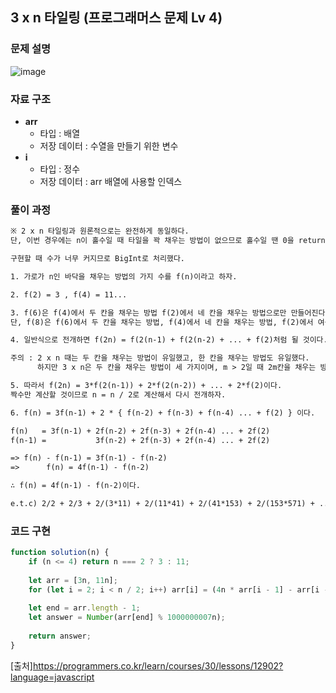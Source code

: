 ## 3 x n 타일링 (프로그래머스 문제 Lv 4)


### 문제 설명

![image](https://user-images.githubusercontent.com/39308313/142731367-88a15730-bcd1-4c8f-ae54-f068dde7ab2a.png)

### 자료 구조

- **arr**
    - 타입 : 배열
    - 저장 데이터 : 수열을 만들기 위한 변수
- **i**
    - 타입 : 정수
    - 저장 데이터 : arr 배열에 사용할 인덱스

### 풀이 과정
```txt
※ 2 x n 타일링과 원론적으로는 완전하게 동일하다.
단, 이번 경우에는 n이 홀수일 때 타일을 꽉 채우는 방법이 없으므로 홀수일 땐 0을 return한다.

구현할 때 수가 너무 커지므로 BigInt로 처리했다.

1. 가로가 n인 바닥을 채우는 방법의 가지 수를 f(n)이라고 하자.  

2. f(2) = 3 , f(4) = 11...

3. f(6)은 f(4)에서 두 칸을 채우는 방법 f(2)에서 네 칸을 채우는 방법으로만 만들어진다.
단, f(8)은 f(6)에서 두 칸을 채우는 방법, f(4)에서 네 칸을 채우는 방법, f(2)에서 여섯 칸을 채우는 방법으로 이뤄진다.

4. 일반식으로 전개하면 f(2n) = f(2(n-1) + f(2(n-2) + ... + f(2)처럼 될 것이다.

주의 : 2 x n 때는 두 칸을 채우는 방법이 유일했고, 한 칸을 채우는 방법도 유일했다.
      하지만 3 x n은 두 칸을 채우는 방법이 세 가지이며, m > 2일 때 2m칸을 채우는 방법은 오직 두 가지뿐이다.

5. 따라서 f(2n) = 3*f(2(n-1)) + 2*f(2(n-2)) + ... + 2*f(2)이다.
짝수만 계산할 것이므로 n = n / 2로 계산해서 다시 전개하자.

6. f(n) = 3f(n-1) + 2 * { f(n-2) + f(n-3) + f(n-4) ... + f(2) } 이다.  

f(n)   = 3f(n-1) + 2f(n-2) + 2f(n-3) + 2f(n-4) ... + 2f(2)
f(n-1) =           3f(n-2) + 2f(n-3) + 2f(n-4) ... + 2f(2)  

=> f(n) - f(n-1) = 3f(n-1) - f(n-2)
=> 	    f(n) = 4f(n-1) - f(n-2)

∴ f(n) = 4f(n-1) - f(n-2)이다.

e.t.c) 2/2 + 2/3 + 2/(3*11) + 2/(11*41) + 2/(41*153) + 2/(153*571) + ... = √3
```

### 코드 구현

```javascript
function solution(n) {
	if (n <= 4) return n === 2 ? 3 : 11;
	
	let arr = [3n, 11n];
	for (let i = 2; i < n / 2; i++) arr[i] = (4n * arr[i - 1] - arr[i - 2]);
	
	let end = arr.length - 1;
	let answer = Number(arr[end] % 1000000007n);
	
	return answer;
}

```

[출처]<https://programmers.co.kr/learn/courses/30/lessons/12902?language=javascript>
